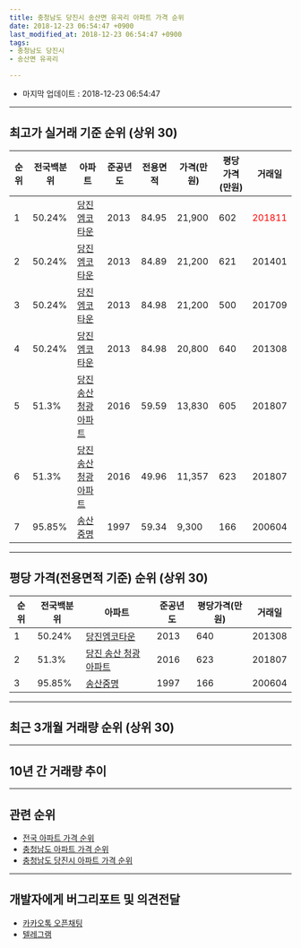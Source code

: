 ```yaml
---
title: 충청남도 당진시 송산면 유곡리 아파트 가격 순위
date: 2018-12-23 06:54:47 +0900
last_modified_at: 2018-12-23 06:54:47 +0900
tags:
- 충청남도 당진시
- 송산면 유곡리

---
```


* 마지막 업데이트 : 2018-12-23 06:54:47

---

## 최고가 실거래 기준 순위 (상위 30)


|순위|전국백분위|아파트|준공년도|전용면적|가격(만원)|평당가격(만원)|거래일|
|---|---|---|---|---|---|---|---|
|1|50.24%|[당진엠코타운](https://search.naver.com/search.naver?query=%EC%B6%A9%EC%B2%AD%EB%82%A8%EB%8F%84+%EB%8B%B9%EC%A7%84%EC%8B%9C+%EC%86%A1%EC%82%B0%EB%A9%B4+%EC%9C%A0%EA%B3%A1%EB%A6%AC+%EB%8B%B9%EC%A7%84%EC%97%A0%EC%BD%94%ED%83%80%EC%9A%B4)|2013|84.95|21,900|602|<span style="color:red">201811</span>|
|2|50.24%|[당진엠코타운](https://search.naver.com/search.naver?query=%EC%B6%A9%EC%B2%AD%EB%82%A8%EB%8F%84+%EB%8B%B9%EC%A7%84%EC%8B%9C+%EC%86%A1%EC%82%B0%EB%A9%B4+%EC%9C%A0%EA%B3%A1%EB%A6%AC+%EB%8B%B9%EC%A7%84%EC%97%A0%EC%BD%94%ED%83%80%EC%9A%B4)|2013|84.89|21,200|621|201401|
|3|50.24%|[당진엠코타운](https://search.naver.com/search.naver?query=%EC%B6%A9%EC%B2%AD%EB%82%A8%EB%8F%84+%EB%8B%B9%EC%A7%84%EC%8B%9C+%EC%86%A1%EC%82%B0%EB%A9%B4+%EC%9C%A0%EA%B3%A1%EB%A6%AC+%EB%8B%B9%EC%A7%84%EC%97%A0%EC%BD%94%ED%83%80%EC%9A%B4)|2013|84.98|21,200|500|201709|
|4|50.24%|[당진엠코타운](https://search.naver.com/search.naver?query=%EC%B6%A9%EC%B2%AD%EB%82%A8%EB%8F%84+%EB%8B%B9%EC%A7%84%EC%8B%9C+%EC%86%A1%EC%82%B0%EB%A9%B4+%EC%9C%A0%EA%B3%A1%EB%A6%AC+%EB%8B%B9%EC%A7%84%EC%97%A0%EC%BD%94%ED%83%80%EC%9A%B4)|2013|84.98|20,800|640|201308|
|5|51.3%|[당진 송산 청광아파트](https://search.naver.com/search.naver?query=%EC%B6%A9%EC%B2%AD%EB%82%A8%EB%8F%84+%EB%8B%B9%EC%A7%84%EC%8B%9C+%EC%86%A1%EC%82%B0%EB%A9%B4+%EC%9C%A0%EA%B3%A1%EB%A6%AC+%EB%8B%B9%EC%A7%84+%EC%86%A1%EC%82%B0+%EC%B2%AD%EA%B4%91%EC%95%84%ED%8C%8C%ED%8A%B8)|2016|59.59|13,830|605|201807|
|6|51.3%|[당진 송산 청광아파트](https://search.naver.com/search.naver?query=%EC%B6%A9%EC%B2%AD%EB%82%A8%EB%8F%84+%EB%8B%B9%EC%A7%84%EC%8B%9C+%EC%86%A1%EC%82%B0%EB%A9%B4+%EC%9C%A0%EA%B3%A1%EB%A6%AC+%EB%8B%B9%EC%A7%84+%EC%86%A1%EC%82%B0+%EC%B2%AD%EA%B4%91%EC%95%84%ED%8C%8C%ED%8A%B8)|2016|49.96|11,357|623|201807|
|7|95.85%|[송산중명](https://search.naver.com/search.naver?query=%EC%B6%A9%EC%B2%AD%EB%82%A8%EB%8F%84+%EB%8B%B9%EC%A7%84%EC%8B%9C+%EC%86%A1%EC%82%B0%EB%A9%B4+%EC%9C%A0%EA%B3%A1%EB%A6%AC+%EC%86%A1%EC%82%B0%EC%A4%91%EB%AA%85)|1997|59.34|9,300|166|200604|


---

## 평당 가격(전용면적 기준) 순위 (상위 30)


|순위|전국백분위|아파트|준공년도|평당가격(만원)|거래일|
|---|---|---|---|---|---|
|1|50.24%|[당진엠코타운](https://search.naver.com/search.naver?query=%EC%B6%A9%EC%B2%AD%EB%82%A8%EB%8F%84+%EB%8B%B9%EC%A7%84%EC%8B%9C+%EC%86%A1%EC%82%B0%EB%A9%B4+%EC%9C%A0%EA%B3%A1%EB%A6%AC+%EB%8B%B9%EC%A7%84%EC%97%A0%EC%BD%94%ED%83%80%EC%9A%B4)|2013|640|201308|
|2|51.3%|[당진 송산 청광아파트](https://search.naver.com/search.naver?query=%EC%B6%A9%EC%B2%AD%EB%82%A8%EB%8F%84+%EB%8B%B9%EC%A7%84%EC%8B%9C+%EC%86%A1%EC%82%B0%EB%A9%B4+%EC%9C%A0%EA%B3%A1%EB%A6%AC+%EB%8B%B9%EC%A7%84+%EC%86%A1%EC%82%B0+%EC%B2%AD%EA%B4%91%EC%95%84%ED%8C%8C%ED%8A%B8)|2016|623|201807|
|3|95.85%|[송산중명](https://search.naver.com/search.naver?query=%EC%B6%A9%EC%B2%AD%EB%82%A8%EB%8F%84+%EB%8B%B9%EC%A7%84%EC%8B%9C+%EC%86%A1%EC%82%B0%EB%A9%B4+%EC%9C%A0%EA%B3%A1%EB%A6%AC+%EC%86%A1%EC%82%B0%EC%A4%91%EB%AA%85)|1997|166|200604|


---

## 최근 3개월 거래량 순위 (상위 30)


<div style="width:100%;">
    <canvas id="deal_count_ranking" height="250"></canvas>
</div>


<script>
new Chart(document.getElementById("deal_count_ranking"), {
    type: 'horizontalBar',
    data: {
        labels: ['당진엠코타운'],
        datasets: [{
            label: '실거래 수',
            data: [7],
            borderColor: "rgba(255, 0, 128, 1)",
            backgroundColor: "rgba(255, 0, 128, 0.5)",
            fill: false,
        }]
    },
    options: {
        responsive: true,
        title: {
            display: true,
            text: '최근 3개월 거래량 순위'
        },
        tooltips: {
            mode: 'index',
            intersect: false,
            callbacks: {
                title: function(tooltipItems, data) {
                    return "실거래 수:";
                },
                label: function(tooltipItem, data) {
                    return data.labels[tooltipItem.index] + ": " + tooltipItem.xLabel;
                }
            }
        },
        hover: {
            mode: 'nearest',
            intersect: true
        },
        scales: {
            xAxes: [{
                display: true,
                scaleLabel: {
                    display: true,
                    labelString: '실거래 수'
                },
                ticks: {
                    suggestedMin: 0,
                }
            }],
            yAxes: [{
                display: true,
                ticks: {
                    autoSkip: false,
                    callback: function(value, index, values) {
                        if (value.length > 15)
                            return value.substr(0, 13) + "...";
                        else
                            return value;
                    }
                },
                scaleLabel: {
                    display: false,
                }
            }]
        }
    }
});

</script>


---

## 10년 간 거래량 추이


<div style="width:100%;">
    <canvas id="deal_progress" height="250"></canvas>
</div>

<script>
new Chart(document.getElementById("deal_progress"), {
    type: 'line',
    data: {
        labels: ['200812','200901','200902','200903','200904','200905','200906','200907','200908','200909','200910','200911','200912','201001','201002','201003','201004','201005','201006','201007','201008','201009','201010','201011','201012','201101','201102','201103','201104','201105','201106','201107','201108','201109','201110','201111','201112','201201','201202','201203','201204','201205','201206','201207','201208','201209','201210','201211','201212','201301','201302','201303','201304','201305','201306','201307','201308','201309','201310','201311','201312','201401','201402','201403','201404','201405','201406','201407','201408','201409','201410','201411','201412','201501','201502','201503','201504','201505','201506','201507','201508','201509','201510','201511','201512','201601','201602','201603','201604','201605','201606','201607','201608','201609','201610','201611','201612','201701','201702','201703','201704','201705','201706','201707','201708','201709','201710','201711','201712','201801','201802','201803','201804','201805','201806','201807','201808','201809','201810','201811','201812'],
        datasets: [{
            label: '실거래 수',
            pointRadius: 1,
            data: [1, 2, 0, 5, 3, 5, 4, 5, 5, 1, 2, 3, 3, 2, 1, 2, 3, 3, 1, 1, 1, 0, 2, 3, 4, 1, 0, 3, 0, 1, 4, 3, 6, 5, 5, 3, 1, 4, 0, 0, 1, 1, 0, 0, 0, 0, 8, 1, 0, 1, 2, 5, 1, 6, 25, 24, 23, 27, 27, 22, 33, 33, 21, 34, 28, 15, 15, 7, 9, 10, 6, 4, 7, 2, 6, 5, 8, 4, 5, 14, 13, 15, 12, 7, 7, 7, 7, 6, 6, 6, 2, 0, 6, 6, 10, 10, 5, 2, 4, 9, 3, 9, 3, 4, 5, 11, 3, 12, 9, 1, 4, 12, 2, 4, 3, 17, 2, 2, 2, 3, 2],
            borderColor: "rgba(255, 201, 14, 1)",
            backgroundColor: "rgba(255, 201, 14, 0.5)",
            fill: true,
        }]
    },
    options: {
        responsive: true,
        title: {
            display: true,
            text: '10년간 거래량 추이'
        },
        tooltips: {
            mode: 'index',
            intersect: false,
        },
        hover: {
            mode: 'nearest',
            intersect: true
        },
        scales: {
            xAxes: [{
                display: true,
                scaleLabel: {
                    display: true,
                    labelString: '년/월'
                }
            }],
            yAxes: [{
                display: true,
                ticks: {
                    suggestedMin: 0,
                },
                scaleLabel: {
                    display: true,
                    labelString: '실거래 수'
                }
            }]
        }
    }
});

</script>


---

## 관련 순위

- [전국 아파트 가격 순위](https://inasie.github.io/apt-ranking/전국)
- [충청남도 아파트 가격 순위](https://inasie.github.io/apt-ranking/충청남도)
- [충청남도 당진시 아파트 가격 순위](https://inasie.github.io/apt-ranking/충청남도-당진시)


---

## 개발자에게 버그리포트 및 의견전달

- [카카오톡 오픈채팅](https://open.kakao.com/o/gLJUAP4)
- [텔레그램](https://t.me/inasie)

